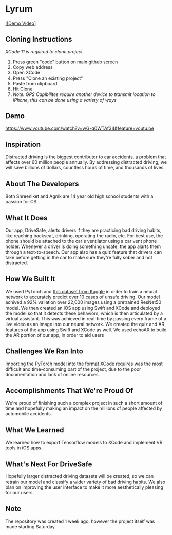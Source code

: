 # Lyrum

[![Demo Video]](https://youtu.be/wG-q0WTAf34 "Demo Project")

## Cloning Instructions 
*XCode 11 is required to clone project*
1) Press green "code" button on main github screen
2) Copy web address
3) Open XCode
4) Press "Clone an existing project"
5) Paste from clipboard
6) Hit Clone
7) *Note: GPS Capibilites require another device to transmit location to iPhone, this can be done using a variety of ways*

## Demo
https://www.youtube.com/watch?v=wG-q0WTAf34&feature=youtu.be

## Inspiration
Distracted driving is the biggest contributor to car accidents, a problem that affects over 60 million people annually. By addressing distracted driving, we will save billions of dollars, countless hours of time, and thousands of lives.

## About The Developers
Both Shreeniket and Agnik are 14 year old high school students with a passion for CS.

## What It Does
Our app, DriveSafe, alerts drivers if they are practicing bad driving habits, like reaching backseat, drinking, operating the radio, etc. For best use, the phone should be attached to the car's ventilator using a car vent phone holder. Whenever a driver is doing something unsafe, the app alarts them through a text-to-speech. Our app also has a quiz feature that drivers can take before getting in the car to make sure they're fully sober and not distracted.

## How We Built It
We used PyTorch and [this dataset from Kaggle](https://www.kaggle.com/c/state-farm-distracted-driver-detection]) in order to train a neural network to accurately predict over 10 cases of unsafe driving. Our model achived a 92% valiation over 22,000 images using a pretrained ResNet50 model. We then created an iOS app using Swift and XCode and deployed the model so that it detects these behaviors, which is then articulated by a virtual assistant. This was achieved in real-time by passing every frame of a live video as an image into our neural network. We created the quiz and AR features of the app using Swift and XCode as well. We used echoAR to build the AR portion of our app, in order to aid users 

## Challenges We Ran Into
Importing the PyTorch model into the format XCode requires was the most difficult and time-consuming part of the project, due to the poor documentation and lack of online resources.

## Accomplishments That We're Proud Of
We're proud of finishing such a complex project in such a short amount of time and hopefully making an impact on the millions of people affected by automobile accidents.

## What We Learned
We learned how to export Tensorflow models to XCode and implement VR tools in iOS apps.

## What's Next For DriveSafe
Hopefully larger distracted driving datasets will be created, so we can retrain our model and classify a wider variety of bad driving habits. We also plan on improving the user interface to make it more aesthetically pleasing for our users.

## Note
The repository was created 1 week ago, however the project itself was made starting Saturday. 
